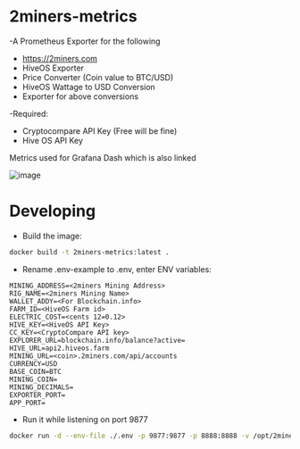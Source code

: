 # 2miners-metrics


-A Prometheus Exporter for the following
- https://2miners.com
- HiveOS Exporter
- Price Converter (Coin value to BTC/USD)
- HiveOS Wattage to USD Conversion
- Exporter for above conversions

-Required:
- Cryptocompare API Key (Free will be fine)
- Hive OS API Key

Metrics used for Grafana Dash which is also linked 

![image](https://user-images.githubusercontent.com/31908995/148861960-10505a0b-0de8-44ad-92e2-dde09784ea4c.png)


# Developing

- Build the image:

```sh
docker build -t 2miners-metrics:latest .
```
- Rename .env-example to .env, enter ENV variables:

```
MINING_ADDRESS=<2miners Mining Address>
RIG_NAME=<2miners Mining Name>
WALLET_ADDY=<For Blockchain.info>
FARM_ID=<HiveOS Farm id>
ELECTRIC_COST=<cents 12=0.12>
HIVE_KEY=<HiveOS API Key>
CC_KEY=<CryptoCompare API key>
EXPLORER_URL=blockchain.info/balance?active=
HIVE_URL=api2.hiveos.farm
MINING_URL=<coin>.2miners.com/api/accounts
CURRENCY=USD
BASE_COIN=BTC
MINING_COIN=
MINING_DECIMALS=
EXPORTER_PORT=
APP_PORT=
```

- Run it while listening on port 9877

```sh
docker run -d --env-file ./.env -p 9877:9877 -p 8888:8888 -v /opt/2miners-metrics/:/home --name 2miners-metrics --restart=always 2miners-metrics:latest
```
```
